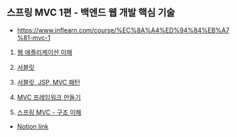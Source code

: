 ## 스프링 MVC 1편 - 백엔드 웹 개발 핵심 기술

- https://www.inflearn.com/course/%EC%8A%A4%ED%94%84%EB%A7%81-mvc-1

1. [웹 애플리케이션 이해]()

2. [서블릿]()

3. [서블릿, JSP, MVC 패턴]()

4. [MVC 프레임워크 만들기]()

5. [스프링 MVC - 구조 이해]()


- [Notion link](https://www.notion.so/MVC-1-5422e9f6df2a44b38dad055d4c9340fd)
